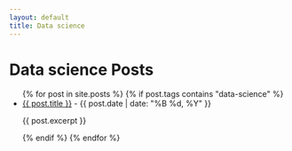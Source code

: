 ```yaml
---
layout: default
title: Data science
---
```


<h1>Data science Posts</h1>
<ul>
  {% for post in site.posts %}
    {% if post.tags contains "data-science" %}
      <li><a href="{{ post.url }}">{{ post.title }}</a> - {{ post.date | date: "%B %d, %Y" }}
      
{{ post.excerpt }}
</li>
    {% endif %}
  {% endfor %}
</ul>
